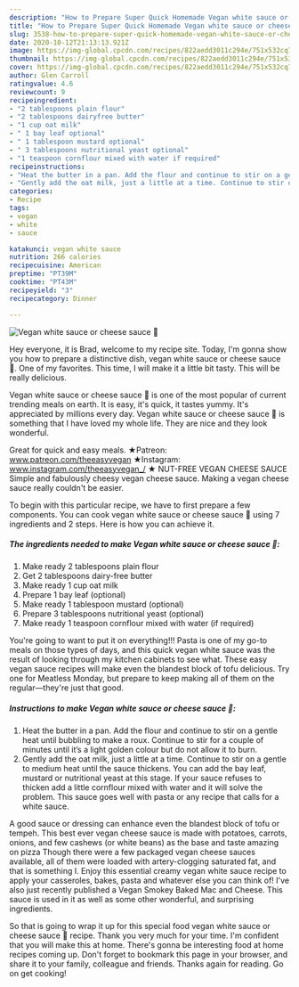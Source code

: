 ```yaml
---
description: "How to Prepare Super Quick Homemade Vegan white sauce or cheese sauce 🌱"
title: "How to Prepare Super Quick Homemade Vegan white sauce or cheese sauce 🌱"
slug: 3538-how-to-prepare-super-quick-homemade-vegan-white-sauce-or-cheese-sauce
date: 2020-10-12T21:13:13.921Z
image: https://img-global.cpcdn.com/recipes/822aedd3011c294e/751x532cq70/vegan-white-sauce-or-cheese-sauce-🌱-recipe-main-photo.jpg
thumbnail: https://img-global.cpcdn.com/recipes/822aedd3011c294e/751x532cq70/vegan-white-sauce-or-cheese-sauce-🌱-recipe-main-photo.jpg
cover: https://img-global.cpcdn.com/recipes/822aedd3011c294e/751x532cq70/vegan-white-sauce-or-cheese-sauce-🌱-recipe-main-photo.jpg
author: Glen Carroll
ratingvalue: 4.6
reviewcount: 9
recipeingredient:
- "2 tablespoons plain flour"
- "2 tablespoons dairyfree butter"
- "1 cup oat milk"
- " 1 bay leaf optional"
- " 1 tablespoon mustard optional"
- " 3 tablespoons nutritional yeast optional"
- "1 teaspoon cornflour mixed with water if required"
recipeinstructions:
- "Heat the butter in a pan. Add the flour and continue to stir on a gentle heat until bubbling to make a roux. Continue to stir for a couple of minutes until it’s a light golden colour but do not allow it to burn."
- "Gently add the oat milk, just a little at a time. Continue to stir on a gentle to medium heat until the sauce thickens. You can add the bay leaf, mustard or nutritional yeast at this stage. If your sauce refuses to thicken add a little cornflour mixed with water and it will solve the problem. This sauce goes well with pasta or any recipe that calls for a white sauce."
categories:
- Recipe
tags:
- vegan
- white
- sauce

katakunci: vegan white sauce 
nutrition: 266 calories
recipecuisine: American
preptime: "PT39M"
cooktime: "PT43M"
recipeyield: "3"
recipecategory: Dinner

---
```



![Vegan white sauce or cheese sauce 🌱](https://img-global.cpcdn.com/recipes/822aedd3011c294e/751x532cq70/vegan-white-sauce-or-cheese-sauce-🌱-recipe-main-photo.jpg)

Hey everyone, it is Brad, welcome to my recipe site. Today, I'm gonna show you how to prepare a distinctive dish, vegan white sauce or cheese sauce 🌱. One of my favorites. This time, I will make it a little bit tasty. This will be really delicious.

Vegan white sauce or cheese sauce 🌱 is one of the most popular of current trending meals on earth. It is easy, it's quick, it tastes yummy. It's appreciated by millions every day. Vegan white sauce or cheese sauce 🌱 is something that I have loved my whole life. They are nice and they look wonderful.

Great for quick and easy meals. ★Patreon: www.patreon.com/theeasyvegan ★Instagram: www.instagram.com/theeasyvegan_/ ★ NUT-FREE VEGAN CHEESE SAUCE Simple and fabulously cheesy vegan cheese sauce. Making a vegan cheese sauce really couldn&#39;t be easier.


To begin with this particular recipe, we have to first prepare a few components. You can cook vegan white sauce or cheese sauce 🌱 using 7 ingredients and 2 steps. Here is how you can achieve it.

<!--inarticleads1-->

##### The ingredients needed to make Vegan white sauce or cheese sauce 🌱:

1. Make ready 2 tablespoons plain flour
1. Get 2 tablespoons dairy-free butter
1. Make ready 1 cup oat milk
1. Prepare  1 bay leaf (optional)
1. Make ready  1 tablespoon mustard (optional)
1. Prepare  3 tablespoons nutritional yeast (optional)
1. Make ready 1 teaspoon cornflour mixed with water (if required)


You&#39;re going to want to put it on everything!!! Pasta is one of my go-to meals on those types of days, and this quick vegan white sauce was the result of looking through my kitchen cabinets to see what. These easy vegan sauce recipes will make even the blandest block of tofu delicious. Try one for Meatless Monday, but prepare to keep making all of them on the regular—they&#39;re just that good. 

<!--inarticleads2-->

##### Instructions to make Vegan white sauce or cheese sauce 🌱:

1. Heat the butter in a pan. Add the flour and continue to stir on a gentle heat until bubbling to make a roux. Continue to stir for a couple of minutes until it’s a light golden colour but do not allow it to burn.
1. Gently add the oat milk, just a little at a time. Continue to stir on a gentle to medium heat until the sauce thickens. You can add the bay leaf, mustard or nutritional yeast at this stage. If your sauce refuses to thicken add a little cornflour mixed with water and it will solve the problem. This sauce goes well with pasta or any recipe that calls for a white sauce.


A good sauce or dressing can enhance even the blandest block of tofu or tempeh. This best ever vegan cheese sauce is made with potatoes, carrots, onions, and few cashews (or white beans) as the base and taste amazing on pizza Though there were a few packaged vegan cheese sauces available, all of them were loaded with artery-clogging saturated fat, and that is something I. Enjoy this essential creamy vegan white sauce recipe to apply your casseroles, bakes, pasta and whatever else you can think of! I&#39;ve also just recently published a Vegan Smokey Baked Mac and Cheese. This sauce is used in it as well as some other wonderful, and surprising ingredients. 

So that is going to wrap it up for this special food vegan white sauce or cheese sauce 🌱 recipe. Thank you very much for your time. I'm confident that you will make this at home. There's gonna be interesting food at home recipes coming up. Don't forget to bookmark this page in your browser, and share it to your family, colleague and friends. Thanks again for reading. Go on get cooking!
